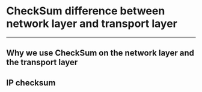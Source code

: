# CheckSum difference between network layer and transport layer 

-------
## Why we use CheckSum on the network layer and the transport layer



## IP checksum





